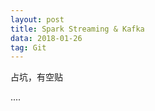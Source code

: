 ```yaml
---
layout: post
title: Spark Streaming & Kafka
data: 2018-01-26
tag: Git
---
```


占坑，有空贴















....